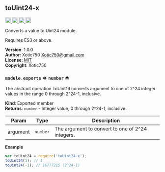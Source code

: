 <a name="module_toUint24-x"></a>

## toUint24-x
<a href="https://travis-ci.org/Xotic750/toUint24-x"
title="Travis status">
<img
src="https://travis-ci.org/Xotic750/toUint24-x.svg?branch=master"
alt="Travis status" height="18">
</a>
<a href="https://david-dm.org/Xotic750/toUint24-x"
title="Dependency status">
<img src="https://david-dm.org/Xotic750/toUint24-x.svg"
alt="Dependency status" height="18"/>
</a>
<a
href="https://david-dm.org/Xotic750/toUint24-x#info=devDependencies"
title="devDependency status">
<img src="https://david-dm.org/Xotic750/toUint24-x/dev-status.svg"
alt="devDependency status" height="18"/>
</a>
<a href="https://badge.fury.io/js/toUint24-x" title="npm version">
<img src="https://badge.fury.io/js/toUint24-x.svg"
alt="npm version" height="18">
</a>

Converts a value to Uint24 module.

Requires ES3 or above.

**Version**: 1.0.0  
**Author**: Xotic750 <Xotic750@gmail.com>  
**License**: [MIT](&lt;https://opensource.org/licenses/MIT&gt;)  
**Copyright**: Xotic750  
<a name="exp_module_toUint24-x--module.exports"></a>

### `module.exports` ⇒ <code>number</code> ⏏
The abstract operation ToUint16 converts argument to one of 2^24 integer
values in the range 0 through 2^24-1, inclusive.

**Kind**: Exported member  
**Returns**: <code>number</code> - Integer value, 0 through 2^24-1, inclusive.  

| Param | Type | Description |
| --- | --- | --- |
| argument | <code>number</code> | The argument to convert to one of 2^24 integers. |

**Example**  
```js
var toUint24 = require('toUint24-x');
toUint24(1); // 1
toUint24(-1); // 16777215 (2^24-1)
```
